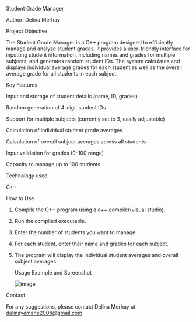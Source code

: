  Student Grade Manager
 
Author: Delina Merhay

Project Objective

The Student Grade Manager is a C++ program designed to efficiently manage and analyze student grades. It provides a user-friendly interface for inputting student information, including names and grades for multiple subjects, and generates random student IDs. The system calculates and displays individual average grades for each student as well as the overall average grade for all students in each subject.

Key Features

Input and storage of student details (name, ID, grades)

Random generation of 4-digit student IDs

Support for multiple subjects (currently set to 3, easily adjustable)

Calculation of individual student grade averages

Calculation of overall subject averages across all students

Input validation for grades (0-100 range)

Capacity to manage up to 100 students


Technology used


C++


How to Use


1. Compile the C++ program using a c++ compiler(visual studio).
  
2. Run the compiled executable.
  
3. Enter the number of students you want to manage.
   
4. For each student, enter their name and grades for each subject.

5. The program will display the individual student averages and overall subject averages.
   

   Usage Example and Screenshot

   ![image](https://github.com/user-attachments/assets/c6b438bf-7eda-4b1c-bca0-8b62b66a3a17)





Contact

For any suggestions, please contact Delina Merhay at delinayemane2004@gmail.com.
   


